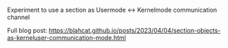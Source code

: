 Experiment to use a section as Usermode <-> Kernelmode communication channel

Full blog post: https://blahcat.github.io/posts/2023/04/04/section-objects-as-kerneluser-communication-mode.html
